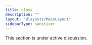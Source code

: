 ```yaml
---
title: class
description: ""
layout: "@layouts/MainLayout"
sidebarType: sanitizer
---
```


This section is under active discussion.
